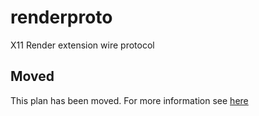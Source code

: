 # renderproto

X11 Render extension wire protocol

## Moved

This plan has been moved. For more information see [here](https://github.com/habitat-sh/core-plans#additional-plans)
